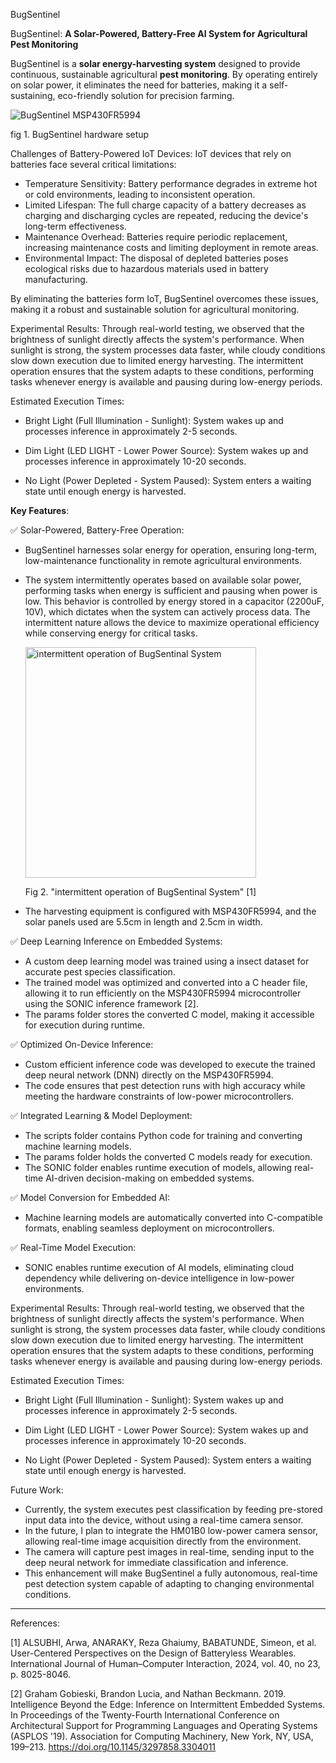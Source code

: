 BugSentinel

BugSentinel: **A Solar-Powered, Battery-Free AI System for Agricultural Pest Monitoring**

BugSentinel is a **solar energy-harvesting system** designed to provide continuous, sustainable agricultural **pest monitoring**. By operating entirely on solar power, it eliminates the need for batteries, making it a self-sustaining, eco-friendly solution for precision farming.

![BugSentinel MSP430FR5994](https://github.com/user-attachments/assets/8ba77053-1dd5-4786-809b-47393c657847)


 fig 1. BugSentinel hardware setup


Challenges of Battery-Powered IoT Devices:
IoT devices that rely on batteries face several critical limitations:
- Temperature Sensitivity: Battery performance degrades in extreme hot or cold environments, leading to inconsistent operation.
- Limited Lifespan: The full charge capacity of a battery decreases as charging and discharging cycles are repeated, reducing the device's long-term effectiveness.
- Maintenance Overhead: Batteries require periodic replacement, increasing maintenance costs and limiting deployment in remote areas.
- Environmental Impact: The disposal of depleted batteries poses ecological risks due to hazardous materials used in battery manufacturing.

By eliminating the batteries form IoT, BugSentinel overcomes these issues, making it a robust and sustainable solution for agricultural monitoring.

Experimental Results:
Through real-world testing, we observed that the brightness of sunlight directly affects the system's performance. When sunlight is strong, the system processes data faster, while cloudy conditions slow down execution due to limited energy harvesting. The intermittent operation ensures that the system adapts to these conditions, performing tasks whenever energy is available and pausing during low-energy periods.

Estimated Execution Times:
- Bright Light (Full Illumination -  Sunlight): System wakes up and processes inference in approximately 2-5 seconds.
  
- Dim Light (LED LIGHT - Lower Power Source): System wakes up and processes inference in approximately 10-20 seconds.

- No Light (Power Depleted - System Paused): System enters a waiting state until enough energy is harvested.

**Key Features**:

✅ Solar-Powered, Battery-Free Operation:  
- BugSentinel harnesses solar energy for operation, ensuring long-term, low-maintenance functionality in remote agricultural environments.
  
- The system intermittently operates based on available solar power, performing tasks when energy is sufficient and pausing when power is low. This behavior is controlled by energy stored in a capacitor (2200uF, 10V), which dictates when the system can actively process data. The intermittent nature allows the device to maximize operational efficiency while conserving energy for critical tasks.
  
  <img width="369" alt="intermittent operation of BugSentinal System" src="https://github.com/user-attachments/assets/853372c6-5cc1-4c18-8700-da9747e6c059" />
  
    Fig 2.  "intermittent operation of BugSentinal System" [1]

- The harvesting equipment is configured with MSP430FR5994, and the solar panels used are 5.5cm in length and 2.5cm in width.
  

✅ Deep Learning Inference on Embedded Systems:  
- A custom deep learning model was trained using a  insect dataset for accurate pest species classification.  
- The trained model was optimized and converted into a C header file, allowing it to run efficiently on the MSP430FR5994 microcontroller using the SONIC inference framework [2].  
- The params folder stores the converted C model, making it accessible for execution during runtime.

✅ Optimized On-Device Inference:  
- Custom efficient inference code was developed to execute the trained deep neural network (DNN) directly on the MSP430FR5994.  
- The code ensures that pest detection runs with high accuracy while meeting the hardware constraints of low-power microcontrollers.  

✅ Integrated Learning & Model Deployment:  
- The scripts folder contains Python code for training and converting machine learning models.
- The params folder holds the converted C models ready for execution.
- The SONIC folder enables runtime execution of models, allowing real-time AI-driven decision-making on embedded systems.  

✅ Model Conversion for Embedded AI:  
- Machine learning models are automatically converted into C-compatible formats, enabling seamless deployment on microcontrollers.  

✅ Real-Time Model Execution:  
- SONIC enables runtime execution of AI models, eliminating cloud dependency while delivering on-device intelligence in low-power environments.  

Experimental Results:
Through real-world testing, we observed that the brightness of sunlight directly affects the system's performance. When sunlight is strong, the system processes data faster, while cloudy conditions slow down execution due to limited energy harvesting. The intermittent operation ensures that the system adapts to these conditions, performing tasks whenever energy is available and pausing during low-energy periods.

Estimated Execution Times:
- Bright Light (Full Illumination -  Sunlight): System wakes up and processes inference in approximately 2-5 seconds.
  
- Dim Light (LED LIGHT - Lower Power Source): System wakes up and processes inference in approximately 10-20 seconds.

- No Light (Power Depleted - System Paused): System enters a waiting state until enough energy is harvested.

Future Work:
- Currently, the system executes pest classification by feeding pre-stored input data into the device, without using a real-time camera sensor.
- In the future, I plan to integrate the HM01B0 low-power camera sensor, allowing real-time image acquisition directly from the environment.
- The camera will capture pest images in real-time, sending input to the deep neural network for immediate classification and inference.
- This enhancement will make BugSentinel a fully autonomous, real-time pest detection system capable of adapting to changing environmental conditions.
  

---

References:

[1] ALSUBHI, Arwa, ANARAKY, Reza Ghaiumy, BABATUNDE, Simeon, et al. User-Centered Perspectives on the Design of Batteryless Wearables. International Journal of Human–Computer Interaction, 2024, vol. 40, no 23, p. 8025-8046.

[2] Graham Gobieski, Brandon Lucia, and Nathan Beckmann. 2019. Intelligence Beyond the Edge: Inference on Intermittent Embedded Systems. In Proceedings of the Twenty-Fourth International Conference on Architectural Support for Programming Languages and Operating Systems (ASPLOS '19). Association for Computing Machinery, New York, NY, USA, 199–213. https://doi.org/10.1145/3297858.3304011





